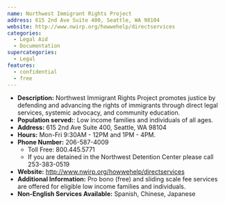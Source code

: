 ```yaml
---
name: Northwest Immigrant Rights Project
address: 615 2nd Ave Suite 400, Seattle, WA 98104
website: http://www.nwirp.org/howwehelp/directservices
categories:
  - Legal Aid
  - Documentation
supercategories:
  - Legal
features:
  - confidential
  - free
---
```

- **Description:** Northwest Immigrant Rights Project promotes justice by defending and advancing the rights of immigrants through direct legal services, systemic advocacy, and community education.
- **Population served:**: Low income families and individuals of all ages.
- **Address:** 615 2nd Ave Suite 400, Seattle, WA 98104
- **Hours:** Mon-Fri 9:30AM - 12PM and 1PM - 4PM.
- **Phone Number:** 206-587-4009 
   - Toll Free: 800.445.5771
   - If you are detained in the Northwest Detention Center please call 253-383-0519
- **Website:** http://www.nwirp.org/howwehelp/directservices
- **Additional Information:** Pro bono (free) and sliding scale fee services are offered for eligible low income families and individuals.
- **Non-English Services Available:** Spanish, Chinese, Japanese
